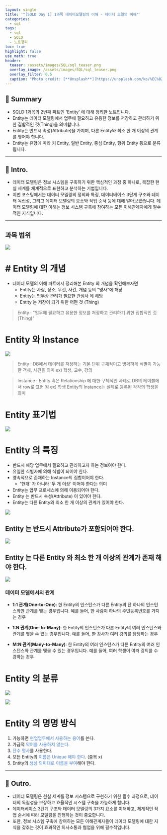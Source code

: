 ```yaml
---
layout: single
title: '"[SQLD Day 1] 1과목 데이터모델링의 이해 - 데이터 모델의 이해"'
categories:
  - sql
tags:
  - sql
  - SQLD
  - 노트정리
toc: true
highlight: false
use_math: true
header:
  teaser: /assets/images/SQL/sql_teaser.png
  overlay_image: /assets/images/SQL/sql_teaser.png
  overlay_filter: 0.5
  caption: "Photo credit: [**Unsplash**](https://unsplash.com/ko/%EC%82%AC%EC%A7%84/XJXWbfSo2f0)"
---
```

## 🚦 Summary
- SQLD 1과목의 2번째 파트인 'Entity' 에 대해 정리한 노트입니다.
- Entity는 데이터 모델링에서 업무에 필요하고 유용한 정보를 저장하고 관리하기 위한 집합적인 것(Thing)을 의미합니다.
- Entity는 반드시 속성(Attribute)을 가지며, 다른 Entity와 최소 한 개 이상의 관계를 맺어야 합니다.
- Entity는 유형에 따라 키 Entity, 일반 Entity, 중심 Entity, 행위 Entity 등으로 분류됩니다.

---

## 📌 Intro.
- 데이터 모델링은 정보 시스템을 구축하기 위한 핵심적인 과정 중 하나로, 복잡한 현실 세계를 체계적으로 표현하고 분석하는 기법입니다. 
- 이번 포스팅에서는 데이터 모델링의 정의와 특징, 데이터베이스 3단계 구조와 데이터 독립성, 그리고 데이터 모델링의 요소와 작업 순서 등에 대해 알아보겠습니다. 데이터 모델링에 대한 이해는 정보 시스템 구축에 참여하는 모든 이해관계자에게 필수적인 지식입니다.

---
## 과목 범위
![](https://i.imgur.com/zujBJLl.png)


# # Entity 의 개념
- 데이터 모델의 이해 파트에서 정리해본 Entity 의 개념을 확인해보자면 
	- Entity는 사람, 장소, 무건, 사건, 개념 등의 "명사"에 해당
	- Entity는 업무상 관리가 필요한 관심사 에 해당
	- Entity 는 저장이 되기 위한 어떤 것 (Thing)

> Entity : "업무에 필요하고 유용한 정보를 저장하고 관리하기 위한 집합적인 것(Thing)" 


# Entity 와 Instance
![](https://i.imgur.com/xIU1hQy.png)

> Entity : DB에서 데이터를 저장하는 기본 단위
> 구체적이고 명확하게 식별이 가능한 객체, 사건을 의미
> ex) 학생, 교수, 강의

> Instance : Entity 혹은 Relationship 에 대한 구체적인 사례로 DB의 테이블에서 row로 표현 됨
> ex) 학생 Entity의 Instance는 실제로 등록된 각각의 학생을 의미


# Entity 표기법
![](https://i.imgur.com/2YLkyQE.png)

# Entity 의 특징
- 반드시 해당 업무에서 필요하고 관리하고자 하는 정보여야 한다.
- 유일한 식별자에 의해 식별이 되어야 한다.
- 영속적으로 존재하는 Instance의 집합이어야 한다. 
	- '한개' 가 아니라 '두 개 이상' 이어야 한다는 의미
- Entity는 업무 프로세스에 의해 이용되어야 한다.
- Entity 는 반드시 속성(Attribute) 이 있어야 한다.
- Entity는 다른 Entity와 최소 한 개 이상의 관계가 있어야 한다.

![](https://i.imgur.com/1xg3VsW.png)

## Entity 는 반드시 Attribute가 포함되어야 한다.
![](https://i.imgur.com/84prDAs.png)


## Entity 는 다른 Entity 와 최소 한 개 이상의 관계가 존재 해야 한다.
![](https://i.imgur.com/WUUxtB4.png)


### 데이터 모델에서의 관계
- **1:1 관계(One-to-One)**: 한 Entity의 인스턴스가 다른 Entity의 단 하나의 인스턴스와만 관계를 맺는 경우입니다. 예를 들어, 한 사람이 하나의 주민등록번호를 가지는 경우
    
- **1:N 관계(One-to-Many)**: 한 Entity의 인스턴스가 다른 Entity의 여러 인스턴스와 관계를 맺을 수 있는 경우입니다. 예를 들어, 한 강사가 여러 강의를 담당하는 경우
    
- **M:N 관계(Many-to-Many)**: 한 Entity의 여러 인스턴스가 다른 Entity의 여러 인스턴스와 관계를 맺을 수 있는 경우입니다. 예를 들어, 여러 학생이 여러 강의를 수강하는 경우



# Entity 의 분류
![](https://i.imgur.com/HUmgVs9.png)

![](https://i.imgur.com/billRdT.png)


# Entity 의 명명 방식
1. 가능하면 <font color="#4f81bd">현업업무에서 사용하는 용어</font>를 쓴다.
2. 가급적 <font color="#4f81bd">약어를 사용하지 않는다.</font>
3. <font color="#4f81bd">단수 명사</font>를 사용한다.
4. 모든 Entity의 <font color="#4f81bd">이름은 Unique 해야 한다</font>. (중복 x)
5. Entity의 <font color="#4f81bd">생성 의미대로 이름을 부여</font>해야 한다.

---

## 🎈 Outro.
- 데이터 모델링은 현실 세계를 정보 시스템으로 구현하기 위한 필수 과정으로, 데이터의 독립성을 보장하고 효율적인 시스템 구축을 가능하게 합니다. 
- 데이터베이스 3단계 구조와 데이터 모델링의 3가지 요소를 이해하고, 체계적인 작업 순서에 따라 모델링을 진행하는 것이 중요합니다. 
- 또한, 정보 시스템 구축에 참여하는 모든 이해관계자들이 데이터 모델링에 대한 지식을 갖추는 것이 효과적인 의사소통과 협업을 위해 필수적입니다.

